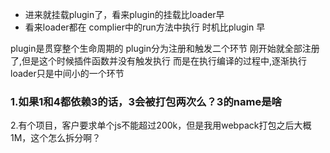 

- 进来就挂载plugin了，看来plugin的挂载比loader早
- 看来loader都在 complier中的run方法中执行  时机比plugin 早

plugin是贯穿整个生命周期的
plugin分为注册和触发二个环节
刚开始就全部注册了,但是这个时候插件函数并没有触发执行
而是在执行编译的过程中,逐渐执行
loader只是中间小的一个环节


### 1.如果1和4都依赖3的话，3会被打包两次么？3的name是啥

2.有个项目，客户要求单个js不能超过200k，但是我用webpack打包之后大概1M，这个怎么拆分啊？